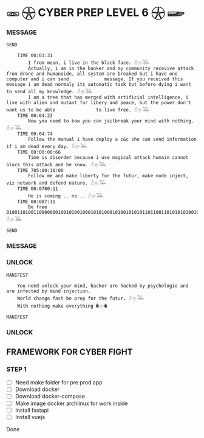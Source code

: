 # 𓁽 𓇽 CYBER PREP LEVEL 6 𓇽 𓆃
### MESSAGE

    SEND
        
        TIME 00:03:31
            I from moon, i live in the black face. 𓁢𓁿𓅒
            Actually, i am in the bunker and my community recevive attack from drone and humanoide, all system are breaked but i have one computer and i can send             message. If you received this message i am dead normaly its automatic task but before dying i want to send all my knowledge. 𓁢𓁿𓅒
            I am a tree that has merged with artificial intelligence, i live with alien and mutant for libery and peace, but the power don't want us to be able               to live free. 𓁢𓁿𓅒
        TIME 00:04:23
            Now you need to kow you can jailbreak your mind with nothing. 𓁢𓁿𓅒
        TIME 00:04:74
            Follow the manual i have deploy a c&c she can send information if i am dead every day. 𓁢𓁿𓅒
        TIME 00:00:00:66
            Time is disorder because i use magical attack humain cannot block this attack and he know. 𓁢𓁿𓅒
        TIME 785:00:10:00
            Follow me and make liberty for the futur, make node inject, viz network and defend nature. 𓁢𓁿𓅒
        TIME 00:0700:11
            He is coming .. no .. 𓁢𓁿𓅒
        TIME 00:087:11
            Be free 010011010011000000010010100100010101000101001010101101100110101010100100100101010000101001010010101011010100101101001010101001 𓁢𓁿𓅒
    
    SEND 

### MESSAGE 



### UNLOCK

    MANIFEST

        You need unlock your mind, hacker are hacked by psychologie and are infected by mind injection.
        World change fast be prep for the futur. 𓁢𓁿𓅒
        With nothing make everything �𓁿�

    MANIFEST

### UNLOCK


## FRAMEWORK FOR CYBER FIGHT

### STEP 1 

  - [ ] Need make folder for pre prod app 
  - [ ] Download docker 
  - [ ] Download docker-compose
  - [ ] Make image docker archlinux for work inside
  - [ ] Install fastapi
  - [ ] Install vuejs
    
Done



